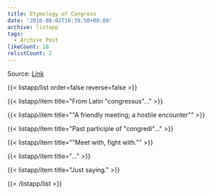 ```yaml
---
title: Etymology of Congress
date: '2016-08-02T16:39:50+00:00'
archive: listapp
tags: 
  - Archive Post
likeCount: 10
relistCount: 2
---
```


Source: [Link](http://etymonline.com/index.php?term=congress&allowed_in_frame=0)

<!--more-->

{{< listapp/list order=false reverse=false >}}

   {{< listapp/item title="From Latin \"congressus\"..." >}}

   {{< listapp/item title="\"A friendly meeting; a hostile encounter\"" >}}

   {{< listapp/item title="Past participle of \"congredi\"…" >}}

   {{< listapp/item title="\"Meet with, fight with.\"" >}}

   {{< listapp/item title="..." >}}

   {{< listapp/item title="Just saying." >}}

{{< /listapp/list >}}
